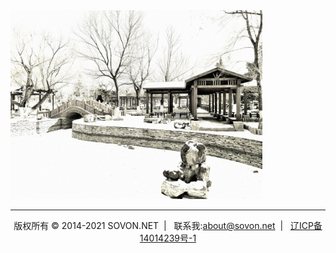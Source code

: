 <img src="home_media/01.jpg" alt="img" style="width:80%;" />

---

<div class="footer" align="center">
 版权所有 &copy; 2014-2021 SOVON.NET&nbsp;&nbsp;|&nbsp;&nbsp;
 联系我:<a href="mailto:about@sovon.net">about@sovon.net</a>&nbsp;&nbsp;|&nbsp;&nbsp;
 <a href="http://beian.miit.gov.cn">辽ICP备14014239号-1</a> 
</div>

